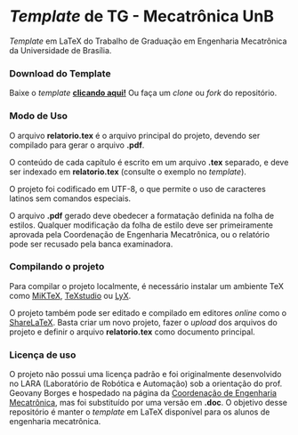 # ***Template* de TG - Mecatrônica UnB**

*Template* em LaTeX do Trabalho de Graduação em Engenharia Mecatrônica da Universidade de Brasília.


### **Download do Template**

Baixe o *template* **[clicando aqui!](https://github.com/arthurbeggs/unb-template-tg-mecatronica/archive/master.zip)** Ou faça um *clone* ou *fork* do repositório.


### **Modo de Uso**

O arquivo **relatorio.tex** é o arquivo principal do projeto, devendo ser compilado para gerar o arquivo **.pdf**.

O conteúdo de cada capítulo é escrito em um arquivo **.tex** separado, e deve ser indexado em **relatorio.tex** (consulte o exemplo no *template*).

O projeto foi codificado em UTF-8, o que permite o uso de caracteres latinos sem comandos especiais.

O arquivo **.pdf** gerado deve obedecer a formatação definida na folha de estilos. Qualquer modificação da folha de estilo deve ser primeiramente aprovada pela Coordenação de Engenharia Mecatrônica, ou o relatório pode ser recusado pela banca examinadora.


### **Compilando o projeto**

Para compilar o projeto localmente, é necessário instalar um ambiente TeX como [MiKTeX](https://miktex.org/download), [TeXstudio](http://www.texstudio.org/) ou [LyX](https://www.lyx.org/).

O projeto também pode ser editado e compilado em editores *online* como o [ShareLaTeX](https://www.sharelatex.com). Basta criar um novo projeto, fazer o *upload* dos arquivos do projeto e definir o arquivo **relatorio.tex** como documento principal.


### **Licença de uso**

O projeto não possui uma licença padrão e foi originalmente desenvolvido no LARA (Laboratório de Robótica e Automação) sob a orientação do prof. Geovany Borges e hospedado na página da [Coordenação de Engenharia Mecatrônica](http://www.mecatronica.unb.br/graduacao/tg), mas foi substituído por uma versão em **.doc**. O objetivo desse repositório é manter o *template* em LaTeX disponível para os alunos de engenharia mecatrônica.

